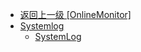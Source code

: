 - [返回上一级 [OnlineMonitor]](en-US/OnlineFunctions/OnlineMonitor/)
- [Systemlog](en-US/OnlineFunctions/OnlineMonitor/Systemlog/)
  - [SystemLog](en-US/OnlineFunctions/OnlineMonitor/Systemlog/SystemLog.md)
